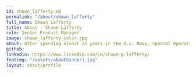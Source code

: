 ```yaml
---
id: shawn_lafferty.md
permalink: "/about/shawn_lafferty"
full_name: Shawn Lafferty
title: About - Shawn Lafferty
role: Senior Product Manager
image: shawn_lafferty_color.jpg
about: After spending almost 24 years in the U.S. Navy, Special Operations and Intelligence Community, Shawn prides himself as a divergent thinker that uses his problem-solving skills to drive results in extremely fast paced and diverse environments. He has a proven track record of leading cross-functional teams in delivering customer-focused enterprise applications for the DoD. His areas of expertise include Team Strategy, Product Strategy & Road maps, Enterprise Product Development using Agile methodologies, Business Process Mapping, Change Management, Program & Portfolio Management and Talent Acquisition. Shawn is excited about joining Raft and is deeply invested in assisting our clients in forecasting their offensive and defensive cyber capability gaps. He is passionate about collaborative innovative thinking and believes that the more we start building today, the earlier the Warfighter will have the tools they need to complete their mission objectives. Shawn loves Chicago sports teams, traveling with his family and his favorite Marvel character is Deadpool. 
github: 
linkedin: https://www.linkedin.com/in/shawn-p-lafferty/
featimg: "/assets/aboutBanner1.jpg"
layout: about/profile
---
```

